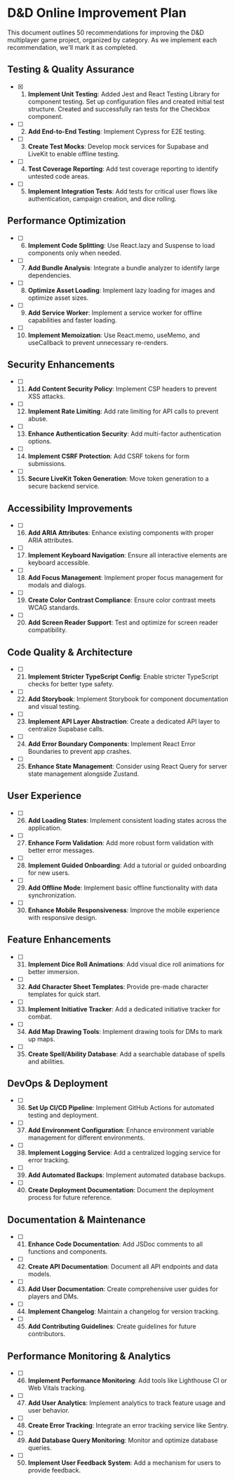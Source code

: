 # D&D Online Improvement Plan

This document outlines 50 recommendations for improving the D&D multiplayer game project, organized by category. As we implement each recommendation, we'll mark it as completed.

## Testing & Quality Assurance
- [x] 1. **Implement Unit Testing**: Added Jest and React Testing Library for component testing. Set up configuration files and created initial test structure. Created and successfully ran tests for the Checkbox component.
- [ ] 2. **Add End-to-End Testing**: Implement Cypress for E2E testing.
- [ ] 3. **Create Test Mocks**: Develop mock services for Supabase and LiveKit to enable offline testing.
- [ ] 4. **Test Coverage Reporting**: Add test coverage reporting to identify untested code areas.
- [ ] 5. **Implement Integration Tests**: Add tests for critical user flows like authentication, campaign creation, and dice rolling.

## Performance Optimization
- [ ] 6. **Implement Code Splitting**: Use React.lazy and Suspense to load components only when needed.
- [ ] 7. **Add Bundle Analysis**: Integrate a bundle analyzer to identify large dependencies.
- [ ] 8. **Optimize Asset Loading**: Implement lazy loading for images and optimize asset sizes.
- [ ] 9. **Add Service Worker**: Implement a service worker for offline capabilities and faster loading.
- [ ] 10. **Implement Memoization**: Use React.memo, useMemo, and useCallback to prevent unnecessary re-renders.

## Security Enhancements
- [ ] 11. **Add Content Security Policy**: Implement CSP headers to prevent XSS attacks.
- [ ] 12. **Implement Rate Limiting**: Add rate limiting for API calls to prevent abuse.
- [ ] 13. **Enhance Authentication Security**: Add multi-factor authentication options.
- [ ] 14. **Implement CSRF Protection**: Add CSRF tokens for form submissions.
- [ ] 15. **Secure LiveKit Token Generation**: Move token generation to a secure backend service.

## Accessibility Improvements
- [ ] 16. **Add ARIA Attributes**: Enhance existing components with proper ARIA attributes.
- [ ] 17. **Implement Keyboard Navigation**: Ensure all interactive elements are keyboard accessible.
- [ ] 18. **Add Focus Management**: Implement proper focus management for modals and dialogs.
- [ ] 19. **Create Color Contrast Compliance**: Ensure color contrast meets WCAG standards.
- [ ] 20. **Add Screen Reader Support**: Test and optimize for screen reader compatibility.

## Code Quality & Architecture
- [ ] 21. **Implement Stricter TypeScript Config**: Enable stricter TypeScript checks for better type safety.
- [ ] 22. **Add Storybook**: Implement Storybook for component documentation and visual testing.
- [ ] 23. **Implement API Layer Abstraction**: Create a dedicated API layer to centralize Supabase calls.
- [ ] 24. **Add Error Boundary Components**: Implement React Error Boundaries to prevent app crashes.
- [ ] 25. **Enhance State Management**: Consider using React Query for server state management alongside Zustand.

## User Experience
- [ ] 26. **Add Loading States**: Implement consistent loading states across the application.
- [ ] 27. **Enhance Form Validation**: Add more robust form validation with better error messages.
- [ ] 28. **Implement Guided Onboarding**: Add a tutorial or guided onboarding for new users.
- [ ] 29. **Add Offline Mode**: Implement basic offline functionality with data synchronization.
- [ ] 30. **Enhance Mobile Responsiveness**: Improve the mobile experience with responsive design.

## Feature Enhancements
- [ ] 31. **Implement Dice Roll Animations**: Add visual dice roll animations for better immersion.
- [ ] 32. **Add Character Sheet Templates**: Provide pre-made character templates for quick start.
- [ ] 33. **Implement Initiative Tracker**: Add a dedicated initiative tracker for combat.
- [ ] 34. **Add Map Drawing Tools**: Implement drawing tools for DMs to mark up maps.
- [ ] 35. **Create Spell/Ability Database**: Add a searchable database of spells and abilities.

## DevOps & Deployment
- [ ] 36. **Set Up CI/CD Pipeline**: Implement GitHub Actions for automated testing and deployment.
- [ ] 37. **Add Environment Configuration**: Enhance environment variable management for different environments.
- [ ] 38. **Implement Logging Service**: Add a centralized logging service for error tracking.
- [ ] 39. **Add Automated Backups**: Implement automated database backups.
- [ ] 40. **Create Deployment Documentation**: Document the deployment process for future reference.

## Documentation & Maintenance
- [ ] 41. **Enhance Code Documentation**: Add JSDoc comments to all functions and components.
- [ ] 42. **Create API Documentation**: Document all API endpoints and data models.
- [ ] 43. **Add User Documentation**: Create comprehensive user guides for players and DMs.
- [ ] 44. **Implement Changelog**: Maintain a changelog for version tracking.
- [ ] 45. **Add Contributing Guidelines**: Create guidelines for future contributors.

## Performance Monitoring & Analytics
- [ ] 46. **Implement Performance Monitoring**: Add tools like Lighthouse CI or Web Vitals tracking.
- [ ] 47. **Add User Analytics**: Implement analytics to track feature usage and user behavior.
- [ ] 48. **Create Error Tracking**: Integrate an error tracking service like Sentry.
- [ ] 49. **Add Database Query Monitoring**: Monitor and optimize database queries.
- [ ] 50. **Implement User Feedback System**: Add a mechanism for users to provide feedback.
